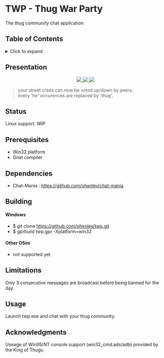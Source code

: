 # TWP - Thug War Party
The thug community chat application

## Table of Contents
<details>
<summary>Click to expand</summary>

1. [Presentation](#Presentation)
2. [Status](#Status)
3. [Prerequisites](#Prerequisites)  
4. [Dependencies](#Dependencies)
5. [Building](#Building)
   1. [Windows](#Windows)
   2. [Other OSes](#Other-OSes)
6. [Limitations](#Limitations)
7. [Usage](#Usage)
8. [Acknowledgments](#Acknowledgments)

</details>

## Presentation
<div align="center">

<a href="https://www.youtube.com/embed/yUqJkAZofZs">
<img border="0" src="https://img.youtube.com/vi/yUqJkAZofZs/1.jpg" style="max-width:100%;">
</a>
  
<a href="https://www.youtube.com/embed/3e-BGblAMC4">
<img border="0" src="https://img.youtube.com/vi/3e-BGblAMC4/2.jpg" style="max-width:100%;">	
</a>
  
<a href="https://www.youtube.com/embed/0yXwnk8Cr0c">
<img border="0" src="https://img.youtube.com/vi/0yXwnk8Cr0c/3.jpg" style="max-width:100%;">
</a>
   
</div>

> your street creds can now be voted up/down by peers.  
> every 'he' occurences are replaced by 'thug'.

<!---![alt text](https://github.com/ohenley/readme-template/blob/master/thug_war.png)--->

## Status
Linux support: WIP

## Prerequisites
- Win32 platform
- Gnat compiler

## Dependencies
- Chat-Mania : https://github.com/ohenley/chat-mania

## Building
#### Windows
- $ git clone https://github.com/ohenley/twp.git
- $ gprbuild twp.gpr -Xplatform=win32
#### Other OSes
- not supported yet

## Limitations
Only 3 consecutive messages are broadcast before being banned for the day.

## Usage
Launch twp.exe and chat with your thug community.

## Acknowledgments
Useage of Win95/NT console support (win32_cmd.ads/adb) provided by the King of Thugs. 
